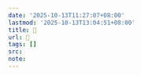 ```yaml
---
date: '2025-10-13T11:27:07+08:00'
lastmod: '2025-10-13T13:04:51+08:00'
title: 󰕬
url: 󰕬
tags: []
src:
note:
---
```

